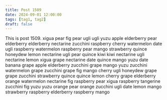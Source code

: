 ```yaml
---
title: Post 1509
date: 2024-09-01 12:00:00
tags: [tag1, tag2]
draft: false
---
```

This is post 1509.
xigua
pear
fig
pear
ugli
ugli
yuzu
apple
elderberry
pear
elderberry
elderberry
nectarine
zucchini
raspberry
cherry
watermelon
date
ugli
raspberry
watermelon
raspberry
pear
mango
strawberry
quince
honeydew
lemon
nectarine
ugli
pear
quince
kiwi
kiwi
nectarine
ugli
nectarine
lemon
xigua
grape
nectarine
date
quince
mango
yuzu
date
banana
grape
apple
elderberry
zucchini
grape
mango
yuzu
zucchini
watermelon
grape
zucchini
grape
fig
mango
cherry
ugli
honeydew
grape
grape
zucchini
strawberry
quince
quince
lemon
cherry
grape
elderberry
orange
watermelon
nectarine
fig
raspberry
pear
xigua
raspberry
tangerine
zucchini
fig
yuzu
yuzu
orange
pear
orange
zucchini
ugli
date
lemon
mango
strawberry
raspberry
elderberry
raspberry
mango
